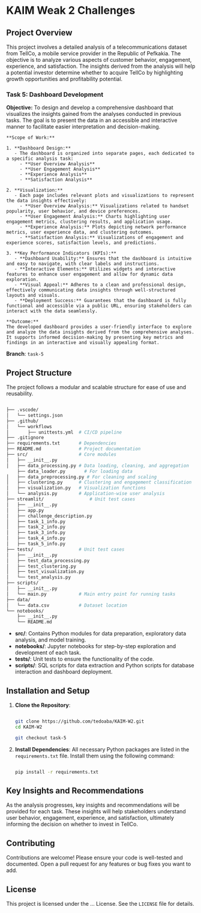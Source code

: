 # KAIM Weak 2 Challenges

## **Project Overview**

This project involves a detailed analysis of a telecommunications dataset from TellCo, a mobile service provider in the Republic of Pefkakia. The objective is to analyze various aspects of customer behavior, engagement, experience, and satisfaction. The insights derived from the analysis will help a potential investor determine whether to acquire TellCo by highlighting growth opportunities and profitability potential.

### **Task 5: Dashboard Development**

**Objective:**
    To design and develop a comprehensive dashboard that visualizes the insights gained from the analyses conducted in previous tasks. The goal is to present the data in an accessible and interactive manner to facilitate easier interpretation and decision-making.

    **Scope of Work:**

    1. **Dashboard Design:**
       - The dashboard is organized into separate pages, each dedicated to a specific analysis task:
         - **User Overview Analysis**
         - **User Engagement Analysis**
         - **Experience Analysis**
         - **Satisfaction Analysis**

    2. **Visualization:**
       - Each page includes relevant plots and visualizations to represent the data insights effectively:
         - **User Overview Analysis:** Visualizations related to handset popularity, user behavior, and device preferences.
         - **User Engagement Analysis:** Charts highlighting user engagement metrics, clustering results, and application usage.
         - **Experience Analysis:** Plots depicting network performance metrics, user experience data, and clustering outcomes.
         - **Satisfaction Analysis:** Visualizations of engagement and experience scores, satisfaction levels, and predictions.

    3. **Key Performance Indicators (KPIs):**
       - **Dashboard Usability:** Ensures that the dashboard is intuitive and easy to navigate, with clear labels and instructions.
       - **Interactive Elements:** Utilizes widgets and interactive features to enhance user engagement and allow for dynamic data exploration.
       - **Visual Appeal:** Adheres to a clean and professional design, effectively communicating data insights through well-structured layouts and visuals.
       - **Deployment Success:** Guarantees that the dashboard is fully functional and accessible via a public URL, ensuring stakeholders can interact with the data seamlessly.

    **Outcome:**
    The developed dashboard provides a user-friendly interface to explore and analyze the data insights derived from the comprehensive analyses. It supports informed decision-making by presenting key metrics and findings in an interactive and visually appealing format.

**Branch**: `task-5`


## **Project Structure**

The project follows a modular and scalable structure for ease of use and reusability.

```bash

├── .vscode/
│   └── settings.json
├── .github/
│   └── workflows
│       ├── unittests.yml  # CI/CD pipeline
├── .gitignore
├── requirements.txt       # Dependencies
├── README.md              # Project documentation
├── src/                   # Core modules
│   ├── __init__.py
│   ├── data_processing.py # Data loading, cleaning, and aggregation
    ├── data_loader.py       # For loading data
│   ├── data_preprocessing.py # For cleaning and scaling
│   ├── clustering.py      # Clustering and engagement classification
│   ├── visualization.py   # Visualization functions
│   └── analysis.py        # Application-wise user analysis
├── streamlit/                 # Unit test cases
│   ├── __init__.py
│   ├── app.py
│   ├── challenge_description.py
│   ├── task_1_info.py
│   ├── task_2_info.py
│   ├── task_3_info.py
│   ├── task_4_info.py
│   ├── task_5_info.py
├── tests/                 # Unit test cases
│   ├── __init__.py
│   ├── test_data_processing.py
│   ├── test_clustering.py
│   ├── test_visualization.py
│   └── test_analysis.py
├── scripts/
│   ├── __init__.py
│   └── main.py            # Main entry point for running tasks
├── data/
│   └── data.csv           # Dataset location
└── notebooks/
    ├── __init__.py
    └── README.md
```

- **src/**: Contains Python modules for data preparation, exploratory data analysis, and model training.
- **notebooks/**: Jupyter notebooks for step-by-step exploration and development of each task.
- **tests/**: Unit tests to ensure the functionality of the code.
- **scripts/**: SQL scripts for data extraction and Python scripts for database interaction and dashboard deployment.

## **Installation and Setup**

1. **Clone the Repository**:

   ```bash
   
   git clone https://github.com/tedoaba/KAIM-W2.git
   cd KAIM-W2

   git checkout task-5
   ```

2. **Install Dependencies**:
   All necessary Python packages are listed in the `requirements.txt` file. Install them using the following command:

   ```bash

   pip install -r requirements.txt
   ```

## **Key Insights and Recommendations**

As the analysis progresses, key insights and recommendations will be provided for each task. These insights will help stakeholders understand user behavior, engagement, experience, and satisfaction, ultimately informing the decision on whether to invest in TellCo.

## **Contributing**

Contributions are welcome! Please ensure your code is well-tested and documented. Open a pull request for any features or bug fixes you want to add.

## **License**

This project is licensed under the ... License. See the `LICENSE` file for details.

